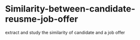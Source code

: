 # Similarity-between-candidate-reusme-job-offer
extract and study the similarity of candidate and a job offer
